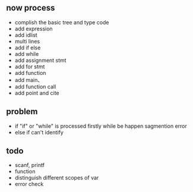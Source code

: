 
## now process
+ complish the basic tree and type code
+ add expression
+ add idlist
+ multi lines
+ add if else
+ add while
+ add assignment stmt
+ add for stmt
+ add function
+ add main、
+ add function call
+ add point and cite
## problem
+ if "if" or "while" is processed firstly while be happen sagmention error 
+ else if can't identify
## todo
+ scanf, printf
+ function
+ distinguish different scopes of var
+ error check